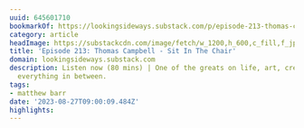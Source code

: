 ```yaml
---
uuid: 645601710
bookmarkOf: https://lookingsideways.substack.com/p/episode-213-thomas-campbell-sit-in
category: article
headImage: https://substackcdn.com/image/fetch/w_1200,h_600,c_fill,f_jpg,q_auto:good,fl_progressive:steep,g_auto/https%3A%2F%2Fsubstack-post-media.s3.amazonaws.com%2Fpublic%2Fimages%2F80120a43-5ad8-48bf-82ef-bddf07a1066d_1440x2233.webp
title: 'Episode 213: Thomas Campbell - Sit In The Chair'
domain: lookingsideways.substack.com
description: Listen now (80 mins) | One of the greats on life, art, creativity, and
  everything in between.
tags:
- matthew barr
date: '2023-08-27T09:00:09.484Z'
highlights: 
---
```



